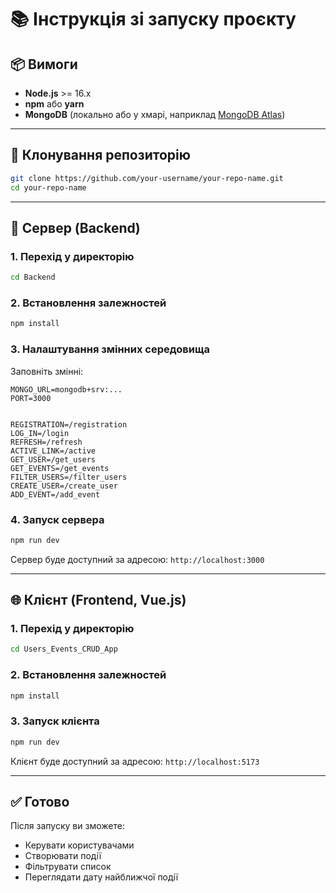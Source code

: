 # 📚 Інструкція зі запуску проєкту

## 📦 Вимоги

- **Node.js** >= 16.x  
- **npm** або **yarn**
- **MongoDB** (локально або у хмарі, наприклад [MongoDB Atlas](https://www.mongodb.com/cloud/atlas))

---

## 🚀 Клонування репозиторію

```bash
git clone https://github.com/your-username/your-repo-name.git
cd your-repo-name
```

---

## 🔧 Сервер (Backend)

### 1. Перехід у директорію

```bash
cd Backend
```

### 2. Встановлення залежностей

```bash
npm install
```

### 3. Налаштування змінних середовища

Заповніть змінні:

```env
MONGO_URL=mongodb+srv:...
PORT=3000


REGISTRATION=/registration
LOG_IN=/login
REFRESH=/refresh
ACTIVE_LINK=/active
GET_USER=/get_users
GET_EVENTS=/get_events
FILTER_USERS=/filter_users
CREATE_USER=/create_user
ADD_EVENT=/add_event
```

### 4. Запуск сервера

```bash
npm run dev
```

Сервер буде доступний за адресою: `http://localhost:3000`

---

## 🌐 Клієнт (Frontend, Vue.js)

### 1. Перехід у директорію

```bash
cd Users_Events_CRUD_App
```

### 2. Встановлення залежностей

```bash
npm install
```

### 3. Запуск клієнта

```bash
npm run dev
```

Клієнт буде доступний за адресою: `http://localhost:5173`

---


## ✅ Готово

Після запуску ви зможете:
- Керувати користувачами
- Створювати події
- Фільтрувати список
- Переглядати дату найближчої події

